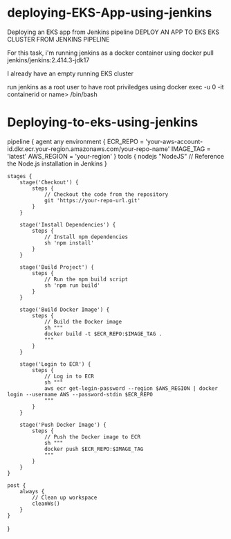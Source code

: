 # deploying-EKS-App-using-jenkins
Deploying an EKS app from Jenkins pipeline 
DEPLOY AN APP TO EKS EKS CLUSTER FROM JENKINS PIPELINE


For this task, i'm running jenkins as a docker container using 
docker pull jenkins/jenkins:2.414.3-jdk17

I already have an empty running EKS cluster 

run jenkins as a root user to have root priviledges using docker exec -u 0 -it
containerid or name> /bin/bash
# Deploying-to-eks-using-jenkins
pipeline {
    agent any
    environment {
        ECR_REPO = 'your-aws-account-id.dkr.ecr.your-region.amazonaws.com/your-repo-name'
        IMAGE_TAG = 'latest'
        AWS_REGION = 'your-region'
    }
    tools {
        nodejs "NodeJS"  // Reference the Node.js installation in Jenkins
    }

    stages {
        stage('Checkout') {
            steps {
                // Checkout the code from the repository
                git 'https://your-repo-url.git'
            }
        }

        stage('Install Dependencies') {
            steps {
                // Install npm dependencies
                sh 'npm install'
            }
        }

        stage('Build Project') {
            steps {
                // Run the npm build script
                sh 'npm run build'
            }
        }

        stage('Build Docker Image') {
            steps {
                // Build the Docker image
                sh """
                docker build -t $ECR_REPO:$IMAGE_TAG .
                """
            }
        }

        stage('Login to ECR') {
            steps {
                // Log in to ECR
                sh """
                aws ecr get-login-password --region $AWS_REGION | docker login --username AWS --password-stdin $ECR_REPO
                """
            }
        }

        stage('Push Docker Image') {
            steps {
                // Push the Docker image to ECR
                sh """
                docker push $ECR_REPO:$IMAGE_TAG
                """
            }
        }
    }

    post {
        always {
            // Clean up workspace
            cleanWs()
        }
    }
}
